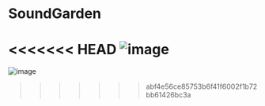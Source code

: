 # SoundGarden

<<<<<<< HEAD
![image](https://user-images.githubusercontent.com/88943961/160279178-c9d6ebba-855e-49b2-9496-fc1c985e4e27.png)
=======
![image](https://user-images.githubusercontent.com/88943961/160279191-aa055f49-b0ab-450b-8803-ca402a20d5e3.png)
>>>>>>> abf4e56ce85753b6f41f6002f1b72bb61426bc3a
